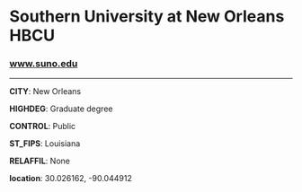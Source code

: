 # Southern University at New Orleans HBCU
### www.suno.edu
---
**CITY**: New Orleans

**HIGHDEG**: Graduate degree

**CONTROL**: Public

**ST_FIPS**: Louisiana

**RELAFFIL**: None

**location**: 30.026162, -90.044912